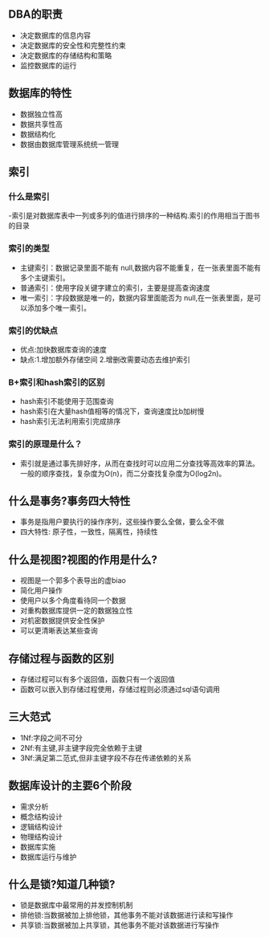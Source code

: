 
## DBA的职责
- 决定数据库的信息内容
- 决定数据库的安全性和完整性约束
- 决定数据库的存储结构和策略
- 监控数据库的运行

## 数据库的特性
- 数据独立性高
- 数据共享性高
- 数据结构化
- 数据由数据库管理系统统一管理

## 索引
### 什么是索引
-索引是对数据库表中一列或多列的值进行排序的一种结构.索引的作用相当于图书的目录

### 索引的类型
- 主键索引：数据记录里面不能有 null,数据内容不能重复，在一张表里面不能有多个主键索引。
- 普通索引：使用字段关键字建立的索引，主要是提高查询速度
- 唯一索引：字段数据是唯一的，数据内容里面能否为 null,在一张表里面，是可
以添加多个唯一索引。

### 索引的优缺点
- 优点:加快数据库查询的速度
- 缺点:1.增加额外存储空间 2.增删改需要动态去维护索引

### B+索引和hash索引的区别
- hash索引不能使用于范围查询
- hash索引在大量hash值相等的情况下，查询速度比b加树慢
- hash索引无法利用索引完成排序


### 索引的原理是什么？
- 索引就是通过事先排好序，从而在查找时可以应用二分查找等高效率的算法。一般的顺序查找，复杂度为O(n)，而二分查找复杂度为O(log2n)。

## 什么是事务?事务四大特性
- 事务是指用户要执行的操作序列，这些操作要么全做，要么全不做
- 四大特性: 原子性，一致性，隔离性，持续性


## 什么是视图?视图的作用是什么?
- 视图是一个郭多个表导出的虚biao
- 简化用户操作
- 使用户以多个角度看待同一个数据
- 对重构数据库提供一定的数据独立性
- 对机密数据提供安全性保护
- 可以更清晰表达某些查询


## 存储过程与函数的区别
- 存储过程可以有多个返回值，函数只有一个返回值
- 函数可以嵌入到存储过程使用，存储过程则必须通过sql语句调用

## 三大范式
- 1Nf:字段之间不可分
- 2Nf:有主键,非主键字段完全依赖于主键
- 3Nf:满足第二范式,但非主键字段不存在传递依赖的关系

## 数据库设计的主要6个阶段
- 需求分析
- 概念结构设计
- 逻辑结构设计
- 物理结构设计
- 数据库实施
- 数据库运行与维护

## 什么是锁?知道几种锁?
- 锁是数据库中最常用的并发控制机制
- 排他锁:当数据被加上排他锁，其他事务不能对该数据进行读和写操作
- 共享锁:当数据被加上共享锁，其他事务不能对该数据进行写操作
